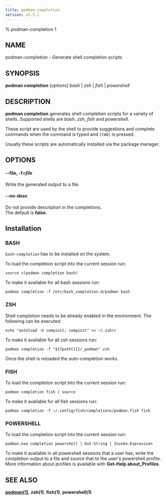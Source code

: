 ```yaml
---
title: podman-completion
version: v5.5.1
---
```


% podman-completion 1

## NAME
podman\-completion - Generate shell completion scripts

## SYNOPSIS
**podman completion** [*options*]   *bash* | *zsh* | *fish* | *powershell*

## DESCRIPTION
**podman completion** generates shell completion scripts for a variety of shells. Supported shells are *bash*, *zsh*, *fish* and *powershell*.

These script are used by the shell to provide suggestions and complete commands when the command is typed and `[TAB]` is pressed.

Usually these scripts are automatically installed via the package manager.

## OPTIONS
#### **--file**, **-f**=*file*

Write the generated output to a file.

#### **--no-desc**

Do not provide description in the completions.\
The default is **false**.

## Installation

### BASH
`bash-completion` has to be installed on the system.

To load the completion script into the current session run:
```
source <(podman completion bash)
```

To make it available for all bash sessions run:
```
podman completion -f /etc/bash_completion.d/podman bash
```


### ZSH
Shell completion needs to be already enabled in the environment. The following can be executed:
```
echo "autoload -U compinit; compinit" >> ~/.zshrc
```

To make it available for all zsh sessions run:
```
podman completion -f "${fpath[1]}/_podman" zsh
```

Once the shell is reloaded the auto-completion works.


### FISH
To load the completion script into the current session run:
```
podman completion fish | source
```

To make it available for all fish sessions run:
```
podman completion -f ~/.config/fish/completions/podman.fish fish
```

### POWERSHELL
To load the completion script into the current session run:
```
podman.exe completion powershell | Out-String | Invoke-Expression
```

To make it available in all powershell sessions that a user has, write the
completion output to a file and source that to the user's powershell profile.
More information about profiles is available with **Get-Help about_Profiles**.

## SEE ALSO
**[podman(1)](podman.1.md)**, **zsh(1)**, **fish(1)**, **powershell(1)**
